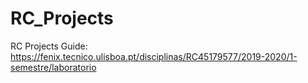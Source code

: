 # RC_Projects
RC Projects
Guide: https://fenix.tecnico.ulisboa.pt/disciplinas/RC45179577/2019-2020/1-semestre/laboratorio
